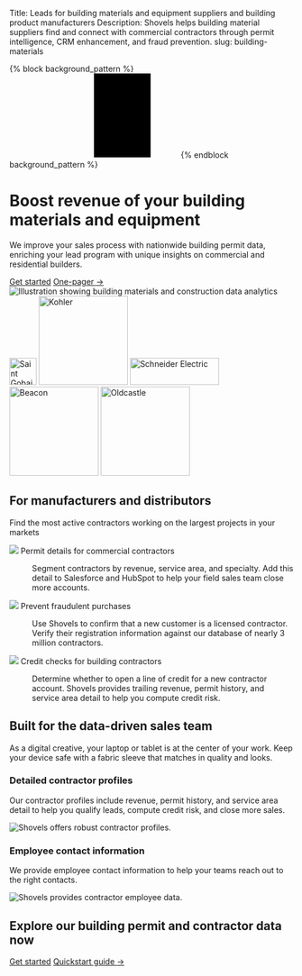 Title: Leads for building materials and equipment suppliers and building product manufacturers
Description: Shovels helps building material suppliers find and connect with commercial contractors through permit intelligence, CRM enhancement, and fraud prevention.
slug: building-materials

{% block background_pattern %}
<svg class="absolute inset-0 -z-10 size-full stroke-gray-200 [mask-image:radial-gradient(100%_100%_at_top_right,white,transparent)]" aria-hidden="true">
  <defs>
    <pattern id="83fd4e5a-9d52-42fc-97b6-718e5d7ee527" width="200" height="200" x="50%" y="-1" patternUnits="userSpaceOnUse">
      <path d="M100 200V.5M.5 .5H200" fill="none" />
    </pattern>
  </defs>
  <svg x="50%" y="-1" class="overflow-visible fill-gray-50">
    <path d="M-100.5 0h201v201h-201Z M699.5 0h201v201h-201Z M499.5 400h201v201h-201Z M-300.5 600h201v201h-201Z" stroke-width="0" />
  </svg>
  <rect width="100%" height="100%" stroke-width="0" fill="url(#83fd4e5a-9d52-42fc-97b6-718e5d7ee527)" />
</svg>
{% endblock background_pattern %}

<div class="relative isolate overflow-hidden">
  <div class="mx-auto max-w-7xl px-6 py-32 sm:py-40 lg:px-8">
    <div class="mx-auto max-w-2xl lg:mx-0 lg:grid lg:max-w-none lg:grid-cols-2 lg:gap-x-16 lg:gap-y-8 xl:grid-cols-1 xl:grid-rows-1 xl:gap-x-8">
      <h1 class="max-w-2xl text-balance text-5xl font-semibold tracking-tight text-gray-900 sm:text-7xl lg:col-span-2 xl:col-auto">Boost revenue of your building materials and equipment</h1>
      <div class="mt-6 max-w-xl lg:mt-0 xl:col-end-1 xl:row-start-1">
        <p class="text-pretty text-lg font-medium text-gray-500 sm:text-xl/8">We improve your sales process with nationwide building permit data, enriching your lead program with unique insights on commercial and residential builders.</p>
        <div class="mt-10 flex items-center gap-x-6">
          <a href="https://app.shovels.ai/" class="rounded-md bg-emerald-600 px-3.5 py-2.5 text-sm font-semibold text-white shadow-sm hover:bg-emerald-500 focus-visible:outline focus-visible:outline-2 focus-visible:outline-offset-2 focus-visible:outline-emerald-600">Get started</a>
          <a href="{static}/pdfs/Shovels_Building_Products.pdf" class="text-sm/6 font-semibold text-gray-900" target="_blank">One-pager <span aria-hidden="true">&rarr;</span></a>
        </div>
      </div>
      <div class="mt-10 aspect-6/5 w-full max-w-lg rounded-2xl object-cover sm:mt-16 lg:mt-0 lg:max-w-none xl:row-span-2 xl:row-end-2 xl:mt-46">
        <img class="relative max-h-[600px]" src="theme/images/finance/hero.svg" alt="Illustration showing building materials and construction data analytics">
      </div>
    </div>
  </div>
  <div class="absolute inset-x-0 bottom-0 -z-10 h-24 bg-gradient-to-t from-white sm:h-32"></div>
</div>
<div class="bg-white pb-12 sm:pb-24">
  <div class="mx-auto max-w-7xl px-6 lg:px-8">
    <div class="mx-auto grid max-w-lg grid-cols-4 items-center gap-x-8 gap-y-12 sm:max-w-xl sm:grid-cols-6 sm:gap-x-10 sm:gap-y-14 lg:mx-0 lg:max-w-none lg:grid-cols-5">
      <img class="col-span-2 max-h-12 w-full object-contain lg:col-span-1" src="{static}/images/saint-gobain.svg" alt="Saint Gobain and Shovels" height="48">
      <img class="col-span-2 max-h-12 w-full object-contain sm:col-start-2 lg:col-span-1" src="{static}/images/kohler.svg" alt="Kohler" width="158">
      <img class="col-span-2 max-h-12 w-full object-contain sm:col-start-2 lg:col-span-1" src="theme/images/home/schneider.svg" alt="Schneider Electric" width="158" height="48">
      <img class="col-span-2 max-h-12 w-full object-contain sm:col-start-2 lg:col-span-1" src="{static}/images/beacon.svg" alt="Beacon" width="158">
      <img class="col-span-2 max-h-12 w-full object-contain sm:col-start-2 lg:col-span-1" src="{static}/images/prosource.png" alt="Oldcastle" width="158">
    </div>
  </div>
</div>
<div class="bg-gray-900 py-24 sm:py-32">
  <div class="mx-auto max-w-7xl px-6 lg:px-8">
    <div class="mx-auto max-w-3xl lg:text-center">
      <h2 class="text-base/7 font-semibold text-shovels-secondary">For manufacturers and distributors</h2>
      <p class="mt-2 text-pretty text-4xl font-semibold tracking-tight text-white sm:text-5xl lg:text-balance">Find the most active contractors working on the largest projects in your markets</p>
    </div>
    <div class="mx-auto mt-16 max-w-2xl sm:mt-20 lg:mt-24 lg:max-w-none">
      <dl class="grid max-w-xl grid-cols-1 gap-x-8 gap-y-16 lg:max-w-none lg:grid-cols-3">
        <div class="flex flex-col">
          <dt class="flex items-center gap-x-3 text-base/7 font-semibold text-white">
            <img src="theme/images/finance/icon_permits.svg" class="size-5 flex-none text-shovels-secondary">
            Permit details for commercial contractors
          </dt>
          <dd class="mt-4 flex flex-auto flex-col text-base/7 text-gray-300">
            <p class="flex-auto">Segment contractors by revenue, service area, and specialty. Add this detail to Salesforce and HubSpot to help your field sales team close more accounts.</p>
          </dd>
        </div>
        <div class="flex flex-col">
          <dt class="flex items-center gap-x-3 text-base/7 font-semibold text-white">
            <img src="theme/images/finance/icon_metrics.svg" class="size-5 flex-none text-shovels-secondary">
            Prevent fraudulent purchases
          </dt>
          <dd class="mt-4 flex flex-auto flex-col text-base/7 text-gray-300">
            <p class="flex-auto">Use Shovels to confirm that a new customer is a licensed contractor. Verify their registration information against our database of nearly 3 million contractors.</p>
          </dd>
        </div>
        <div class="flex flex-col">
          <dt class="flex items-center gap-x-3 text-base/7 font-semibold text-white">
            <img src="theme/images/finance/icon_updates.svg" class="size-5 flex-none text-shovels-secondary">
            Credit checks for building contractors
          </dt>
          <dd class="mt-4 flex flex-auto flex-col text-base/7 text-gray-300">
            <p class="flex-auto">Determine whether to open a line of credit for a new contractor account. Shovels provides trailing revenue, permit history, and service area detail to help you compute credit risk.</p>
          </dd>
        </div>
      </dl>
    </div>
  </div>
</div>
<div class="bg-gray-100">
  <div class="mx-auto max-w-2xl px-4 py-24 sm:px-6 sm:py-32 lg:max-w-7xl lg:px-8">
    <div class="mx-auto max-w-3xl text-center">
      <h2 class="text-3xl font-bold tracking-tight text-gray-900 sm:text-4xl">Built for the data-driven sales team</h2>
      <p class="mt-4 text-gray-500">As a digital creative, your laptop or tablet is at the center of your work. Keep your device safe with a fabric sleeve that matches in quality and looks.</p>
    </div>
    <div class="mt-16 space-y-16">
      <div class="flex flex-col-reverse lg:grid lg:grid-cols-12 lg:items-center lg:gap-x-8">
        <div class="mt-6 lg:col-span-5 lg:col-start-1 lg:row-start-1 lg:mt-0 xl:col-span-4">
          <h3 class="text-lg font-medium text-gray-900">Detailed contractor profiles</h3>
          <p class="mt-2 text-sm text-gray-500">Our contractor profiles include revenue, permit history, and service area detail to help you qualify leads, compute credit risk, and close more sales.</p>
        </div>
        <div class="flex-auto lg:col-span-7 lg:col-start-6 lg:row-start-1 xl:col-span-8 xl:col-start-5">
          <img src="{static}/images/contractor-profile.png" alt="Shovels offers robust contractor profiles." class="aspect-[5/2] w-full rounded-lg bg-gray-100 object-cover">
        </div>
      </div>
      <div class="flex flex-col-reverse lg:grid lg:grid-cols-12 lg:items-center lg:gap-x-8">
        <div class="mt-6 lg:col-span-5 lg:col-start-8 lg:row-start-1 lg:mt-0 xl:col-span-4 xl:col-start-9">
          <h3 class="text-lg font-medium text-gray-900">Employee contact information</h3>
          <p class="mt-2 text-sm text-gray-500">We provide employee contact information to help your teams reach out to the right contacts.</p>
        </div>
        <div class="flex-auto lg:col-span-7 lg:col-start-1 lg:row-start-1 xl:col-span-8">
          <img src="{static}/images/contractor-employees.png" alt="Shovels provides contractor employee data." class="aspect-[5/2] w-full rounded-lg bg-gray-100 object-cover">
        </div>
      </div>
    </div>
  </div>
</div>
<div class="bg-white">
  <div class="mx-auto max-w-7xl px-6 py-24 sm:py-32 lg:px-8">
    <h2 class="max-w-2xl text-balance text-4xl font-semibold tracking-tight text-gray-900 sm:text-5xl">Explore our building permit and contractor data now</h2>
    <div class="mt-10 flex items-center gap-x-6">
      <a href="https://app.shovels.ai/" class="rounded-md bg-shovels-primary px-3.5 py-2.5 text-sm font-semibold text-white shadow-sm hover:bg-shovels-primary/80 focus-visible:outline focus-visible:outline-2 focus-visible:outline-offset-2 focus-visible:outline-shovels-primary">Get started</a>
      <a href="https://docs.shovels.ai/docs/shovels-online-quickstart-guide" class="text-sm/6 font-semibold text-gray-900">Quickstart guide <span aria-hidden="true">→</span></a>
    </div>
  </div>
</div>

